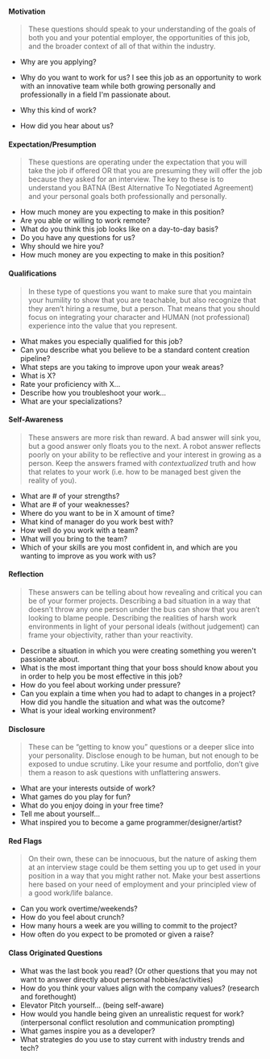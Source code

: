 #### **Motivation** 

> These questions should speak to your understanding of the goals of both you and your potential employer, the opportunities of this job, and the broader context of all of that within the industry. 

- Why are you applying?
- Why do you want to work for us?
I see this job as an opportunity to work with an innovative team while both growing personally and professionally in a field I'm passionate about.

- Why this kind of work?
- How did you hear about us? 

#### **Expectation/Presumption** 

> These questions are operating under the expectation that you will take the job if offered OR that you are presuming they will offer the job because they asked for an interview. The key to these is to understand you BATNA (Best Alternative To Negotiated Agreement) and your personal goals both professionally and personally.  

- How much money are you expecting to make in this position? 
- Are you able or willing to work remote? 
- What do you think this job looks like on a day-to-day basis? 
- Do you have any questions for us? 
- Why should we hire you? 
- How much money are you expecting to make in this position? 

#### **Qualifications** 

> In these type of questions you want to make sure that you maintain your humility to show that you are teachable, but also recognize that they aren’t hiring a resume, but a person. That means that you should focus on integrating your character and HUMAN (not professional) experience into the value that you represent. 

- What makes you especially qualified for this job? 
- Can you describe what you believe to be a standard content creation pipeline? 
- What steps are you taking to improve upon your weak areas? 
- What is X? 
- Rate your proficiency with X…
- Describe how you troubleshoot your work…
- What are your specializations? 

#### **Self-Awareness** 

> These answers are more risk than reward. A bad answer will sink you, but a good answer only floats you to the next. A robot answer reflects poorly on your ability to be reflective and your interest in growing as a person. Keep the answers framed with _contextualized_ truth and how that relates to your work (i.e. how to be managed best given the reality of you). 

- What are # of your strengths? 
- What are # of your weaknesses? 
- Where do you want to be in X amount of time? 
- What kind of manager do you work best with? 
- How well do you work with a team? 
- What will you bring to the team? 
- Which of your skills are you most confident in, and which are you wanting to improve as you work with us? 

#### **Reflection** 

> These answers can be telling about how revealing and critical you can be of your former projects. Describing a bad situation in a way that doesn’t throw any one person under the bus can show that you aren’t looking to blame people. Describing the realities of harsh work environments in light of your personal ideals (without judgement) can frame your objectivity, rather than your reactivity. 

- Describe a situation in which you were creating something you weren't passionate about. 
- What is the most important thing that your boss should know about you in order to help you be most effective in this job? 
- How do you feel about working under pressure? 
- Can you explain a time when you had to adapt to changes in a project? How did you handle the situation and what was the outcome? 
- What is your ideal working environment? 

#### **Disclosure** 

> These can be “getting to know you” questions or a deeper slice into your personality. Disclose enough to be human, but not enough to be exposed to undue scrutiny. Like your resume and portfolio, don’t give them a reason to ask questions with unflattering answers. 

- What are your interests outside of work? 
- What games do you play for fun? 
- What do you enjoy doing in your free time? 
- Tell me about yourself… 
- What inspired you to become a game programmer/designer/artist? 

#### **Red Flags** 

> On their own, these can be innocuous, but the nature of asking them at an interview stage could be them setting you up to get used in your position in a way that you might rather not. Make your best assertions here based on your need of employment and your principled view of a good work/life balance. 

- Can you work overtime/weekends? 
- How do you feel about crunch? 
- How many hours a week are you willing to commit to the project? 
- How often do you expect to be promoted or given a raise? 

#### **Class Originated Questions**

- What was the last book you read? (Or other questions that you may not want to answer directly about personal hobbies/activities)
- How do you think your values align with the company values? (research and forethought)
- Elevator Pitch yourself… (being self-aware)
- How would you handle being given an unrealistic request for work? (interpersonal conflict resolution and communication prompting)
- What games inspire you as a developer?
- What strategies do you use to stay current with industry trends and tech?